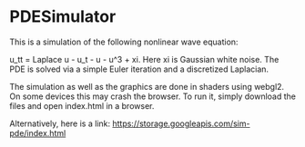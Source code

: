 # PDESimulator

This is a simulation of the following nonlinear wave equation:

u_tt = Laplace u - u_t - u - u^3 + xi.
Here xi is Gaussian white noise. The PDE is solved via a simple Euler iteration and a discretized Laplacian.

The simulation as well as the graphics are done in shaders using webgl2. On some devices this may crash the browser.
To run it, simply download the files and open index.html in a browser.

Alternatively, here is a link:
https://storage.googleapis.com/sim-pde/index.html
